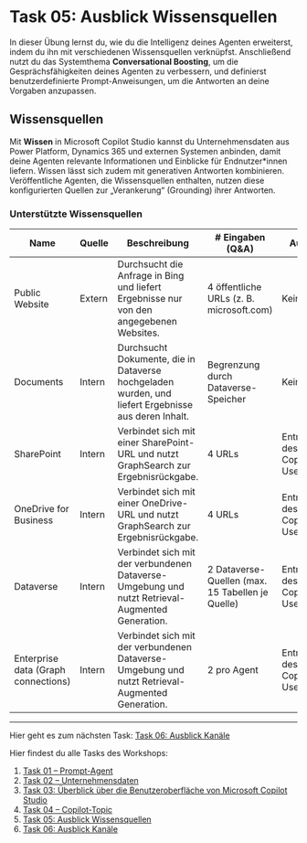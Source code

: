 # Task 05: Ausblick Wissensquellen

In dieser Übung lernst du, wie du die Intelligenz deines Agenten erweiterst, indem du ihn mit verschiedenen Wissensquellen verknüpfst. Anschließend nutzt du das Systemthema **Conversational Boosting**, um die Gesprächsfähigkeiten deines Agenten zu verbessern, und definierst benutzerdefinierte Prompt-Anweisungen, um die Antworten an deine Vorgaben anzupassen.


## Wissensquellen

Mit **Wissen** in Microsoft Copilot Studio kannst du Unternehmensdaten aus Power Platform, Dynamics 365 und externen Systemen anbinden, damit deine Agenten relevante Informationen und Einblicke für Endnutzer*innen liefern. Wissen lässt sich zudem mit generativen Antworten kombinieren. Veröffentliche Agenten, die Wissensquellen enthalten, nutzen diese konfigurierten Quellen zur „Verankerung“ (Grounding) ihrer Antworten.

### Unterstützte Wissensquellen

| **Name** | **Quelle** | **Beschreibung** | **# Eingaben (Q&A)** | **Auth** |
|----------|-----------|------------------|----------------------|----------|
| Public Website | Extern | Durchsucht die Anfrage in Bing und liefert Ergebnisse nur von den angegebenen Websites. | 4 öffentliche URLs (z. B. microsoft.com) | Keine |
| Documents | Intern | Durchsucht Dokumente, die in Dataverse hochgeladen wurden, und liefert Ergebnisse aus deren Inhalt. | Begrenzung durch Dataverse-Speicher | Keine |
| SharePoint | Intern | Verbindet sich mit einer SharePoint-URL und nutzt GraphSearch zur Ergebnisrückgabe. | 4 URLs | Entra ID des Copilot-Users |
| OneDrive for Business | Intern | Verbindet sich mit einer OneDrive-URL und nutzt GraphSearch zur Ergebnisrückgabe. | 4 URLs | Entra ID des Copilot-Users |
| Dataverse | Intern | Verbindet sich mit der verbundenen Dataverse-Umgebung und nutzt Retrieval-Augmented Generation. | 2 Dataverse-Quellen (max. 15 Tabellen je Quelle) | Entra ID des Copilot-Users |
| Enterprise data (Graph connections) | Intern | Verbindet sich mit der verbundenen Dataverse-Umgebung und nutzt Retrieval-Augmented Generation. | 2 pro Agent | Entra ID des Copilot-Users |



** **
Hier geht es zum nächsten Task: [Task 06: Ausblick Kanäle](task06.md)

Hier findest du alle Tasks des Workshops:

1. [Task 01 – Prompt-Agent](task01.md)  
2. [Task 02 – Unternehmensdaten](task02.md)  
3. [Task 03: Überblick über die Benutzeroberfläche von Microsoft Copilot Studio](task03.md)  
4. [Task 04 – Copilot-Topic](task04.md)  
5. [Task 05: Ausblick Wissensquellen](task05.md)
6. [Task 06: Ausblick Kanäle](task06.md)  




